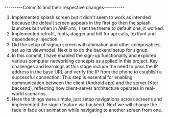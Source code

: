 ---------Commits and their respective changes----------
1. Implemented splash screen but it didn't seem to work as intended because the default screen appears in the first go then the splash launches but when in AMF.xml, I set the theme to default one, it worked.
2. Implemented retrofit, fonts, dagger and hilt for api calls, textfont and dependency injection.
3. Did the setup of signup screen with animation and other composables, set up its viewmodel. Next is to do the backend setup for signup.
4. In this commit, I have enabled the sign-up functionality and explored various computer networking concepts as applied in this project. Key challenges and learnings at this stage include the need to pass the IP address in the base URL and verify the IP from the phone to establish a successful connection. This step is essential for enabling communication between the client (Android app) and the server (Ktor backend), reflecting how client-server architecture operates in real-world scenarios. 
5. Here the things were simple, just setup navigations across screens and implemented the signin feature via backend. Next we will change the fade in fade out animation while navigating to another screen from one.

